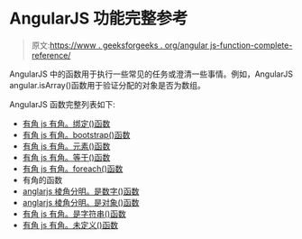 # AngularJS 功能完整参考

> 原文:[https://www . geeksforgeeks . org/angular js-function-complete-reference/](https://www.geeksforgeeks.org/angularjs-function-complete-reference/)

AngularJS 中的函数用于执行一些常见的任务或澄清一些事情。例如，AngularJS angular.isArray()函数用于验证分配的对象是否为数组。

AngularJS 函数完整列表如下:

*   [有角 js 有角。绑定()函数](https://www.geeksforgeeks.org/angularjs-angular-bind-function/)
*   [有角 js 有角。bootstrap()函数](https://www.geeksforgeeks.org/angularjs-angular-bootstrap-function/)
*   [有角 js 有角。元素()函数](https://www.geeksforgeeks.org/angularjs-angular-element-function/)
*   [有角 js 有角。等于()函数](https://www.geeksforgeeks.org/angularjs-angular-equals-function/)
*   [有角 js 有角。foreach()函数](https://www.geeksforgeeks.org/angularjs-angular-foreach-function/)
*   有角的函数
*   [anglarjs 棱角分明。是数字()函数](https://www.geeksforgeeks.org/angularjs-angular-isnumber-function/)
*   [anglarjs 棱角分明。是对象()函数](https://www.geeksforgeeks.org/angularjs-angular-isobject-function/)
*   [有角 js 有角。是字符串()函数](https://www.geeksforgeeks.org/angularjs-angular-isstring-function/)
*   [有角 js 有角。未定义()函数](https://www.geeksforgeeks.org/angularjs-angular-isundefined-function/)